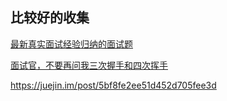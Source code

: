 ## 比较好的收集

[最新真实面试经验归纳的面试题](https://mp.weixin.qq.com/s/HGZDh7Ppcw-oPivI4uCyTA)


[面试官，不要再问我三次握手和四次挥手](https://juejin.im/post/5d9c284b518825095879e7a5#heading-1)


https://juejin.im/post/5bf8fe2ee51d452d705fee3d
